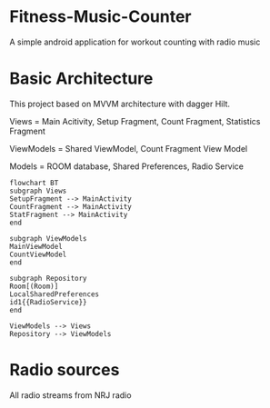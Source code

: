 # Fitness-Music-Counter
A simple android application for workout counting with radio music

# Basic Architecture
This project based on MVVM architecture with dagger Hilt.

Views = Main Acitivity, Setup Fragment, Count Fragment, Statistics Fragment

ViewModels = Shared ViewModel, Count Fragment View Model

Models = ROOM database, Shared Preferences, Radio Service


```mermaid
flowchart BT
subgraph Views
SetupFragment --> MainActivity
CountFragment --> MainActivity
StatFragment --> MainActivity
end

subgraph ViewModels
MainViewModel 
CountViewModel
end

subgraph Repository
Room[(Room)]
LocalSharedPreferences
id1{{RadioService}}
end

ViewModels --> Views
Repository --> ViewModels
```


# Radio sources
All radio streams from NRJ radio
